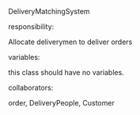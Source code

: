 DeliveryMatchingSystem

responsibility:

Allocate deliverymen to deliver orders

variables:

this class should have no variables.

collaborators:

order, DeliveryPeople, Customer

